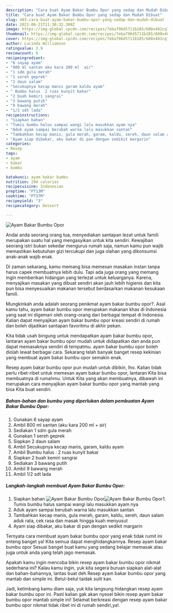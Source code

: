 ```yaml
---
description: "Cara buat Ayam Bakar Bumbu Opor yang sedap dan Mudah Dibuat"
title: "Cara buat Ayam Bakar Bumbu Opor yang sedap dan Mudah Dibuat"
slug: 483-cara-buat-ayam-bakar-bumbu-opor-yang-sedap-dan-mudah-dibuat
date: 2021-06-21T11:30:32.308Z
image: https://img-global.cpcdn.com/recipes/7eba796d5711b185/680x482cq70/ayam-bakar-bumbu-opor-foto-resep-utama.jpg
thumbnail: https://img-global.cpcdn.com/recipes/7eba796d5711b185/680x482cq70/ayam-bakar-bumbu-opor-foto-resep-utama.jpg
cover: https://img-global.cpcdn.com/recipes/7eba796d5711b185/680x482cq70/ayam-bakar-bumbu-opor-foto-resep-utama.jpg
author: Lucinda Williamson
ratingvalue: 3.9
reviewcount: 6
recipeingredient:
- "6 sayap ayam"
- "800 ml santan aku kara 200 ml  air"
- "1 sdm gula merah"
- "1 sereh geprek"
- "2 daun salam"
- "Secukupnya kecap manis garam kaldu ayam"
- " Bumbu halus  2 ruas kunyit bakar"
- "2 buah kemiri sangrai"
- "3 bawang putih"
- "9 bawang merah"
- "1/2 sdt lada"
recipeinstructions:
- "Siapkan bahan"
- "Tumis bumbu halus sampai wangi lalu masukkan ayam nya"
- "Aduk ayam sampai berubah warna lalu masukkan santan"
- "Tambahkan kecap manis, gula merah, garam, kaldu, sereh, daun salam aduk rata, cek rasa dan masak hingga kuah menyusut"
- "Ayam siap dibakar, aku bakar di pan dengan sedikit margarin"
categories:
- Resep
tags:
- ayam
- bakar
- bumbu

katakunci: ayam bakar bumbu 
nutrition: 294 calories
recipecuisine: Indonesian
preptime: "PT13M"
cooktime: "PT37M"
recipeyield: "3"
recipecategory: Dessert

---
```



![Ayam Bakar Bumbu Opor](https://img-global.cpcdn.com/recipes/7eba796d5711b185/680x482cq70/ayam-bakar-bumbu-opor-foto-resep-utama.jpg)

Andai anda seorang orang tua, menyediakan santapan lezat untuk famili merupakan suatu hal yang mengasyikan untuk kita sendiri. Kewajiban seorang istri bukan sekedar mengurus rumah saja, namun kamu pun wajib memastikan kebutuhan gizi tercukupi dan juga olahan yang dikonsumsi anak-anak wajib enak.

Di zaman  sekarang, kamu memang bisa memesan masakan instan tanpa harus capek membuatnya lebih dulu. Tapi ada juga orang yang memang ingin memberikan hidangan yang terlezat untuk keluarganya. Karena, menyajikan masakan yang dibuat sendiri akan jauh lebih higienis dan kita pun bisa menyesuaikan makanan tersebut berdasarkan makanan kesukaan famili. 



Mungkinkah anda adalah seorang penikmat ayam bakar bumbu opor?. Asal kamu tahu, ayam bakar bumbu opor merupakan makanan khas di Indonesia yang saat ini digemari oleh orang-orang dari berbagai tempat di Indonesia. Kalian dapat menyajikan ayam bakar bumbu opor kreasi sendiri di rumah dan boleh dijadikan santapan favoritmu di akhir pekan.

Kita tidak usah bingung untuk mendapatkan ayam bakar bumbu opor, lantaran ayam bakar bumbu opor mudah untuk didapatkan dan anda pun dapat memasaknya sendiri di tempatmu. ayam bakar bumbu opor boleh diolah lewat berbagai cara. Sekarang telah banyak banget resep kekinian yang membuat ayam bakar bumbu opor semakin enak.

Resep ayam bakar bumbu opor pun mudah untuk dibikin, lho. Kalian tidak perlu ribet-ribet untuk memesan ayam bakar bumbu opor, lantaran Kita bisa membuatnya di rumahmu. Untuk Kita yang akan membuatnya, dibawah ini merupakan cara menyajikan ayam bakar bumbu opor yang mantab yang bisa Kita buat sendiri.

<!--inarticleads1-->

##### Bahan-bahan dan bumbu yang diperlukan dalam pembuatan Ayam Bakar Bumbu Opor:

1. Gunakan 6 sayap ayam
1. Ambil 800 ml santan (aku kara 200 ml + air)
1. Sediakan 1 sdm gula merah
1. Gunakan 1 sereh geprek
1. Siapkan 2 daun salam
1. Ambil Secukupnya kecap manis, garam, kaldu ayam
1. Ambil  Bumbu halus : 2 ruas kunyit bakar
1. Siapkan 2 buah kemiri sangrai
1. Sediakan 3 bawang putih
1. Ambil 9 bawang merah
1. Ambil 1/2 sdt lada




<!--inarticleads2-->

##### Langkah-langkah membuat Ayam Bakar Bumbu Opor:

1. Siapkan bahan
<img src="https://img-global.cpcdn.com/steps/3720112d0ac96d44/160x128cq70/ayam-bakar-bumbu-opor-langkah-memasak-1-foto.jpg" alt="Ayam Bakar Bumbu Opor"><img src="https://img-global.cpcdn.com/steps/0a502ec3ae9ad14b/160x128cq70/ayam-bakar-bumbu-opor-langkah-memasak-1-foto.jpg" alt="Ayam Bakar Bumbu Opor">1. Tumis bumbu halus sampai wangi lalu masukkan ayam nya
1. Aduk ayam sampai berubah warna lalu masukkan santan
1. Tambahkan kecap manis, gula merah, garam, kaldu, sereh, daun salam aduk rata, cek rasa dan masak hingga kuah menyusut
1. Ayam siap dibakar, aku bakar di pan dengan sedikit margarin




Ternyata cara membuat ayam bakar bumbu opor yang enak tidak rumit ini enteng banget ya! Kita semua dapat menghidangkannya. Resep ayam bakar bumbu opor Sesuai banget buat kamu yang sedang belajar memasak atau juga untuk anda yang telah jago memasak.

Apakah kamu ingin mencoba bikin resep ayam bakar bumbu opor nikmat sederhana ini? Kalau kamu ingin, yuk kita segera buruan siapkan alat-alat dan bahan-bahannya, lantas buat deh Resep ayam bakar bumbu opor yang mantab dan simple ini. Betul-betul taidak sulit kan. 

Jadi, ketimbang kamu diam saja, yuk kita langsung hidangkan resep ayam bakar bumbu opor ini. Pasti kalian gak akan nyesel bikin resep ayam bakar bumbu opor mantab simple ini! Selamat berkreasi dengan resep ayam bakar bumbu opor nikmat tidak ribet ini di rumah sendiri,ya!.

